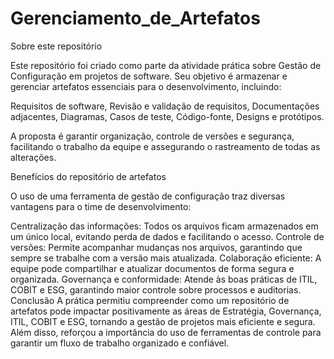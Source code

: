 # Gerenciamento_de_Artefatos
Sobre este repositório

Este repositório foi criado como parte da atividade prática sobre Gestão de Configuração em projetos de software. Seu objetivo é armazenar e gerenciar artefatos essenciais para o desenvolvimento, incluindo:

Requisitos de software,
Revisão e validação de requisitos,
Documentações adjacentes,
Diagramas,
Casos de teste,
Código-fonte,
Designs e protótipos.

A proposta é garantir organização, controle de versões e segurança, facilitando o trabalho da equipe e assegurando o rastreamento de todas as alterações.

Benefícios do repositório de artefatos

O uso de uma ferramenta de gestão de configuração traz diversas vantagens para o time de desenvolvimento:

Centralização das informações: Todos os arquivos ficam armazenados em um único local, evitando perda de dados e facilitando o acesso.
Controle de versões: Permite acompanhar mudanças nos arquivos, garantindo que sempre se trabalhe com a versão mais atualizada.
Colaboração eficiente: A equipe pode compartilhar e atualizar documentos de forma segura e organizada.
Governança e conformidade: Atende às boas práticas de ITIL, COBIT e ESG, garantindo maior controle sobre processos e auditorias.
Conclusão
A prática permitiu compreender como um repositório de artefatos pode impactar positivamente as áreas de Estratégia, Governança, ITIL, COBIT e ESG, tornando a gestão de projetos mais eficiente e segura. Além disso, reforçou a importância do uso de ferramentas de controle para garantir um fluxo de trabalho organizado e confiável.
